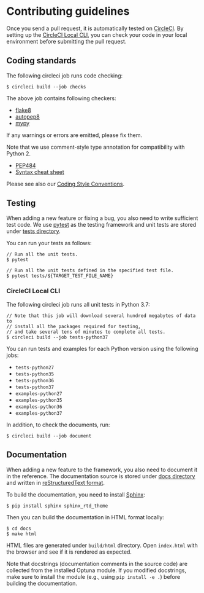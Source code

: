 # Contributing guidelines

Once you send a pull request, it is automatically tested on [CircleCI](https://circleci.com/).
By setting up the
[CircleCI Local CLI](https://circleci.com/docs/2.0/local-cli/), you can check your code in your local
environment before submitting the pull request.


## Coding standards

The following circleci job runs code checking:

```
$ circleci build --job checks
```

The above job contains following checkers:
- [flake8](http://flake8.pycqa.org)
- [autopep8](https://github.com/hhatto/autopep8)
- [mypy](http://mypy-lang.org/)

If any warnings or errors are emitted, please fix them.

Note that we use comment-style type annotation for compatibility with Python 2.

* [PEP484](https://www.python.org/dev/peps/pep-0484/)
* [Syntax cheat sheet](http://mypy.readthedocs.io/en/latest/cheat_sheet.html)

Please see also our [Coding Style Conventions](https://github.com/pfnet/optuna/wiki/Coding-Style-Conventions).

## Testing

When adding a new feature or fixing a bug, you also need to write sufficient test code.
We use [pytest](https://pytest.org/) as the testing framework and
unit tests are stored under [tests directory](./tests).

You can run your tests as follows:
```console
// Run all the unit tests.
$ pytest

// Run all the unit tests defined in the specified test file.
$ pytest tests/${TARGET_TEST_FILE_NAME}
```


### CircleCI Local CLI

The following circleci job runs all unit tests in Python 3.7:

```console
// Note that this job will download several hundred megabytes of data to
// install all the packages required for testing,
// and take several tens of minutes to complete all tests.
$ circleci build --job tests-python37
```

You can run tests and examples for each Python version using the following jobs:

- `tests-python27`
- `tests-python35`
- `tests-python36`
- `tests-python37`
- `examples-python27`
- `examples-python35`
- `examples-python36`
- `examples-python37`


In addition, to check the documents, run:

```
$ circleci build --job document
```


## Documentation

When adding a new feature to the framework, you also need to document it in the reference.
The documentation source is stored under [docs directory](./docs) and written in
[reStructuredText format](http://www.sphinx-doc.org/en/master/usage/restructuredtext/index.html).

To build the documentation, you need to install [Sphinx](http://www.sphinx-doc.org):

```
$ pip install sphinx sphinx_rtd_theme
```

Then you can build the documentation in HTML format locally:

```
$ cd docs
$ make html
```

HTML files are generated under `build/html` directory. Open `index.html` with the browser and see
if it is rendered as expected.

Note that docstrings (documentation comments in the source code) are collected from the installed
Optuna module. If you modified docstrings, make sure to install the module (e.g.,
using `pip install -e .`) before building the documentation.
